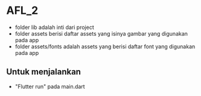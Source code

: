 # AFL_2 
- folder lib adalah inti dari project
- folder assets berisi daftar assets yang isinya gambar yang digunakan pada app
- folder assets/fonts adalah assets yang berisi daftar font yang digunakan pada app
## Untuk menjalankan 
- "Flutter run" pada main.dart
